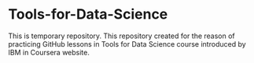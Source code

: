 # Tools-for-Data-Science
This is temporary repository.
This repository created for the reason of practicing GitHub lessons in Tools for Data Science course introduced by IBM in Coursera website.
